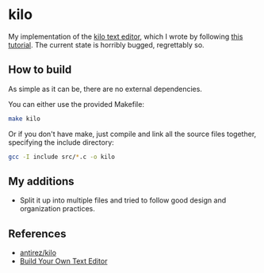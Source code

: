 # kilo

My implementation of the [kilo text editor][1], which I wrote by following
[this tutorial][2]. The current state is horribly bugged, regrettably so.

## How to build

As simple as it can be, there are no external dependencies.

You can either use the provided Makefile:
``` sh
make kilo
```

Or if you don't have make, just compile and link all the source files together,
specifying the include directory:
``` sh
gcc -I include src/*.c -o kilo
```

## My additions
- Split it up into multiple files and tried to follow good design and
organization practices.

## References
- [antirez/kilo][1]
- [Build Your Own Text Editor][2]

[1]: https://github.com/antirez/kilo
[2]: https://viewsourcecode.org/snaptoken/kilo/index.html
